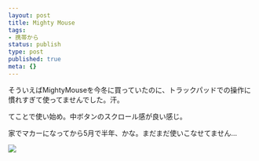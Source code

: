 ```yaml
---
layout: post
title: Mighty Mouse
tags:
- 携帯から
status: publish
type: post
published: true
meta: {}
---
```

<div class="caption">そういえばMightyMouseを今冬に買っていたのに、トラックパッドでの操作に慣れすぎて使ってませんでした。汗。

てことで使い始め。中ボタンのスクロール感が良い感じ。

家でマカーになってから5月で半年、かな。まだまだ使いこなせてません…</div>
<div class="photo"><img src="http://wo.skr.jp/images/uploads/blog-photo-1177951755.83-0.jpg" /></div>
